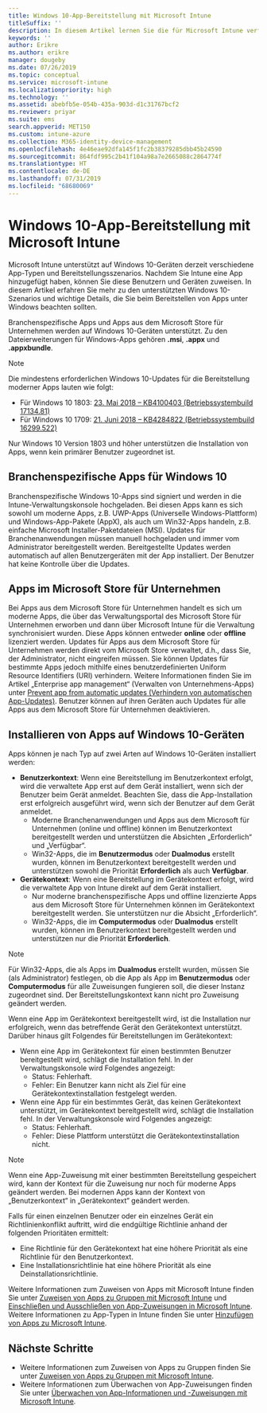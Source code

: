 ```yaml
---
title: Windows 10-App-Bereitstellung mit Microsoft Intune
titleSuffix: ''
description: In diesem Artikel lernen Sie die für Microsoft Intune verfügbaren Bereitstellungsszenarien für Windows 10-Apps kennen.
keywords: ''
author: Erikre
ms.author: erikre
manager: dougeby
ms.date: 07/26/2019
ms.topic: conceptual
ms.service: microsoft-intune
ms.localizationpriority: high
ms.technology: ''
ms.assetid: abebfb5e-054b-435a-903d-d1c31767bcf2
ms.reviewer: priyar
ms.suite: ems
search.appverid: MET150
ms.custom: intune-azure
ms.collection: M365-identity-device-management
ms.openlocfilehash: 4e46eae92dfa145f1fc2b38379285dbb45b24590
ms.sourcegitcommit: 864fdf995c2b41f104a98a7e2665088c2864774f
ms.translationtype: HT
ms.contentlocale: de-DE
ms.lasthandoff: 07/31/2019
ms.locfileid: "68680069"
---
```

# <a name="windows-10-app-deployment-using-microsoft-intune"></a>Windows 10-App-Bereitstellung mit Microsoft Intune 

Microsoft Intune unterstützt auf Windows 10-Geräten derzeit verschiedene App-Typen und Bereitstellungsszenarios. Nachdem Sie Intune eine App hinzugefügt haben, können Sie diese Benutzern und Geräten zuweisen. In diesem Artikel erfahren Sie mehr zu den unterstützten Windows 10-Szenarios und wichtige Details, die Sie beim Bereitstellen von Apps unter Windows beachten sollten. 

Branchenspezifische Apps und Apps aus dem Microsoft Store für Unternehmen werden auf Windows 10-Geräten unterstützt. Zu den Dateierweiterungen für Windows-Apps gehören **.msi**, **.appx** und **.appxbundle**.  

> [!Note]
> Die mindestens erforderlichen Windows 10-Updates für die Bereitstellung moderner Apps lauten wie folgt:
> - Für Windows 10 1803: [23. Mai 2018 – KB4100403 (Betriebssystembuild 17134.81)](https://support.microsoft.com/help/4100403/windows-10-update-kb4100403)
> - Für Windows 10 1709: [21. Juni 2018 – KB4284822 (Betriebssystembuild 16299.522)](https://support.microsoft.com/help/4284822)
>
> Nur Windows 10 Version 1803 und höher unterstützen die Installation von Apps, wenn kein primärer Benutzer zugeordnet ist.

## <a name="windows-10-line-of-business-apps"></a>Branchenspezifische Apps für Windows 10

Branchenspezifische Windows 10-Apps sind signiert und werden in die Intune-Verwaltungskonsole hochgeladen. Bei diesen Apps kann es sich sowohl um moderne Apps, z.B. UWP-Apps (Universelle Windows-Plattform) und Windows-App-Pakete (AppX), als auch um Win32-Apps handeln, z.B. einfache Microsoft Installer-Paketdateien (MSI). Updates für Branchenanwendungen müssen manuell hochgeladen und immer vom Administrator bereitgestellt werden. Bereitgestellte Updates werden automatisch auf allen Benutzergeräten mit der App installiert. Der Benutzer hat keine Kontrolle über die Updates. 

## <a name="microsoft-store-for-business-apps"></a>Apps im Microsoft Store für Unternehmen

Bei Apps aus dem Microsoft Store für Unternehmen handelt es sich um moderne Apps, die über das Verwaltungsportal des Microsoft Store für Unternehmen erworben und dann über Microsoft Intune für die Verwaltung synchronisiert wurden. Diese Apps können entweder **online** oder **offline** lizenziert werden. Updates für Apps aus dem Microsoft Store für Unternehmen werden direkt vom Microsoft Store verwaltet, d.h., dass Sie, der Administrator, nicht eingreifen müssen. Sie können Updates für bestimmte Apps jedoch mithilfe eines benutzerdefinierten Uniform Resource Identifiers (URI) verhindern. Weitere Informationen finden Sie im Artikel „Enterprise app management“ (Verwalten von Unternehmens-Apps) unter [Prevent app from automatic updates (Verhindern von automatischen App-Updates)](https://docs.microsoft.com/windows/client-management/mdm/enterprise-app-management#prevent-app-from-automatic-updates). Benutzer können auf ihren Geräten auch Updates für alle Apps aus dem Microsoft Store für Unternehmen deaktivieren. 

## <a name="installing-apps-on-windows-10-devices"></a>Installieren von Apps auf Windows 10-Geräten
Apps können je nach Typ auf zwei Arten auf Windows 10-Geräten installiert werden:

- **Benutzerkontext**: Wenn eine Bereitstellung im Benutzerkontext erfolgt, wird die verwaltete App erst auf dem Gerät installiert, wenn sich der Benutzer beim Gerät anmeldet. Beachten Sie, dass die App-Installation erst erfolgreich ausgeführt wird, wenn sich der Benutzer auf dem Gerät anmeldet. 
  - Moderne Branchenanwendungen und Apps aus dem Microsoft für Unternehmen (online und offline) können im Benutzerkontext bereitgestellt werden und unterstützen die Absichten „Erforderlich“ und „Verfügbar“.
  - Win32-Apps, die im **Benutzermodus** oder **Dualmodus** erstellt wurden, können im Benutzerkontext bereitgestellt werden und unterstützen sowohl die Priorität **Erforderlich** als auch **Verfügbar**. 
- **Gerätekontext**: Wenn eine Bereitstellung im Gerätekontext erfolgt, wird die verwaltete App von Intune direkt auf dem Gerät installiert.
  - Nur moderne branchenspezifische Apps und offline lizenzierte Apps aus dem Microsoft Store für Unternehmen können im Gerätekontext bereitgestellt werden. Sie unterstützen nur die Absicht „Erforderlich“.
  - Win32-Apps, die im **Computermodus** oder **Dualmodus** erstellt wurden, können im Benutzerkontext bereitgestellt werden und unterstützen nur die Priorität **Erforderlich**.

> [!NOTE]
> Für Win32-Apps, die als Apps im **Dualmodus** erstellt wurden, müssen Sie (als Administrator) festlegen, ob die App als App im **Benutzermodus** oder **Computermodus** für alle Zuweisungen fungieren soll, die dieser Instanz zugeordnet sind. Der Bereitstellungskontext kann nicht pro Zuweisung geändert werden.  

Wenn eine App im Gerätekontext bereitgestellt wird, ist die Installation nur erfolgreich, wenn das betreffende Gerät den Gerätekontext unterstützt. Darüber hinaus gilt Folgendes für Bereitstellungen im Gerätekontext:
- Wenn eine App im Gerätekontext für einen bestimmten Benutzer bereitgestellt wird, schlägt die Installation fehl. In der Verwaltungskonsole wird Folgendes angezeigt:
  - Status: Fehlerhaft.
  - Fehler: Ein Benutzer kann nicht als Ziel für eine Gerätekontextinstallation festgelegt werden.
- Wenn eine App für ein bestimmtes Gerät, das keinen Gerätekontext unterstützt, im Gerätekontext bereitgestellt wird, schlägt die Installation fehl. In der Verwaltungskonsole wird Folgendes angezeigt:
  - Status: Fehlerhaft.
  - Fehler: Diese Plattform unterstützt die Gerätekontextinstallation nicht. 

> [!Note]
> Wenn eine App-Zuweisung mit einer bestimmten Bereitstellung gespeichert wird, kann der Kontext für die Zuweisung nur noch für moderne Apps geändert werden. Bei modernen Apps kann der Kontext von „Benutzerkontext“ in „Gerätekontext“ geändert werden. 

Falls für einen einzelnen Benutzer oder ein einzelnes Gerät ein Richtlinienkonflikt auftritt, wird die endgültige Richtlinie anhand der folgenden Prioritäten ermittelt:
- Eine Richtlinie für den Gerätekontext hat eine höhere Priorität als eine Richtlinie für den Benutzerkontext. 
- Eine Installationsrichtlinie hat eine höhere Priorität als eine Deinstallationsrichtlinie.

Weitere Informationen zum Zuweisen von Apps mit Microsoft Intune finden Sie unter [Zuweisen von Apps zu Gruppen mit Microsoft Intune](apps-deploy.md) und [Einschließen und Ausschließen von App-Zuweisungen in Microsoft Intune](apps-inc-exl-assignments.md). Weitere Informationen zu App-Typen in Intune finden Sie unter [Hinzufügen von Apps zu Microsoft Intune](apps-add.md).

## <a name="next-steps"></a>Nächste Schritte

- Weitere Informationen zum Zuweisen von Apps zu Gruppen finden Sie unter [Zuweisen von Apps zu Gruppen mit Microsoft Intune](apps-deploy.md).
- Weitere Informationen zum Überwachen von App-Zuweisungen finden Sie unter [Überwachen von App-Informationen und -Zuweisungen mit Microsoft Intune](apps-monitor.md).
